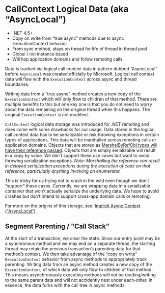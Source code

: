 ﻿# CallContext Logical Data (aka “AsyncLocal”)

* .NET 4.5+
* Copy on write from “true async” methods due to async ExecutionContext behavior
* From sync method, stays on thread for life of thread in thread pool
* Global / not instance based
* Will hop application domains and follow remoting calls 

Data is tracked via logical call context data in pattern dubbed “AsyncLocal” before `AsyncLocal` was created officially by Microsoft. Logical call context data will flow with the `ExecutionContext` across async and thread boundaries. 

Writing data from a “true async” method creates a new copy of the `ExecutionContext` which will only flow to children of that method. There are multiple benefits to this but one key one is that you do not need to worry about the data remaining on the original thread when this happens. The original `ExecutionContext` is not modified.

`CallContext` logical data storage was introduced for .NET remoting and does come with some drawbacks for our usage. Data stored in the logical call context data has to be serializable or risk throwing exceptions in certain types of applications. This data will be marshalled across remoting calls or application domains. Objects that are stored as [MarshalByRefObj types will have their reference passed](https://msdn.microsoft.com/en-us/library/ms973893.aspx#objserializ_topic3). Objects that are simply serializable will result in a copy by value. We don’t support these use cases but want to avoid throwing serialization exceptions. *Note: Marshalling the reference can result in delayed serialization exceptions during the execution of code on that reference, particularly anything involving an enumerator.*

This is tricky for us trying not to crash in the wild even though we don’t “support” these cases. Currently, we are wrapping data in a serializable container that won’t actually serialize the underlying data. We hope to avoid crashes but don’t intend to support cross-app domain calls or remoting.

For more on the origins of this storage, see: [Implicit Async Context ("AsyncLocal")](http://blog.stephencleary.com/2013/04/implicit-async-context-asynclocal.html)

## Segment Parenting / "Call Stack"

At the start of a transaction, we clear the state. Since our entry point may be a synchronous method and we may end on a separate thread, the starting thread may retain the previous transaction’s parenting data for that method’s context. We then take advantage of the “copy on write” `ExecutionContext` behavior from async methods to appropriately track parenting. Writing data from an async method creates a new copy of the `ExecutionContext`, of which data will only flow to children of that method. This means asynchronously executing methods will not be reading/writing to the same parent data and will not accidently nest under each-other. In essence, the data forks with the call tree in async methods.


